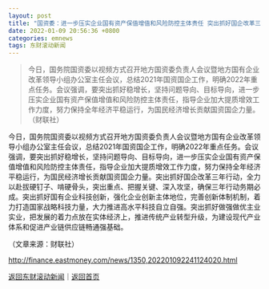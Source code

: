 ```yaml
---
layout: post
title: "国资委：进一步压实企业国有资产保值增值和风险防控主体责任 突出抓好国企改革三年行动"
date: 2022-01-09 20:56:36 +0800
categories: emnews
tags: 东财滚动新闻
---
```

> 今日，国务院国资委以视频方式召开地方国资委负责人会议暨地方国有企业改革领导小组办公室主任会议，总结2021年国资国企工作，明确2022年重点任务。会议强调，要突出抓好稳增长，坚持问题导向、目标导向，进一步压实企业国有资产保值增值和风险防控主体责任，指导企业加大提质增效工作力度，努力保持全年经济平稳运行，为国民经济增长贡献国资国企力量。（财联社）

<p>今日，国务院国资委以视频方式召开地方国资委负责人会议暨地方国有企业改革领导小组办公室主任会议，总结2021年国资国企工作，明确2022年重点任务。会议强调，要突出抓好稳增长，坚持问题导向、目标导向，进一步压实企业国有资产保值增值和风险防控主体责任，指导企业加大提质增效工作力度，努力保持全年经济平稳运行，为国民经济增长贡献国资国企力量。突出抓好国企改革三年行动，全力以赴拔硬钉子、啃硬骨头，突出重点、把握关键、深入攻坚，确保三年行动务期必成。突出抓好国有企业科技创新，强化企业创新主体地位，完善创新体制机制，着力打造国家战略科技力量，大力推进高水平科技自立自强。突出抓好做强做优主业实业，把发展的着力点放在实体经济上，推进传统产业转型升级，为建设现代产业体系和促进产业链供应链畅通强基础。</p><p class="em_media">（文章来源：财联社）</p>

<http://finance.eastmoney.com/news/1350,202201092241124020.html>

[返回东财滚动新闻](//finews.withounder.com/emnews/)｜[返回首页](//finews.withounder.com/)